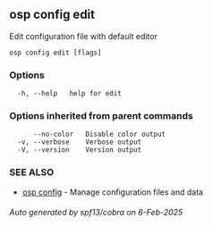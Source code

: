 ## osp config edit

Edit configuration file with default editor

```
osp config edit [flags]
```

### Options

```
  -h, --help   help for edit
```

### Options inherited from parent commands

```
      --no-color   Disable color output
  -v, --verbose    Verbose output
  -V, --version    Version output
```

### SEE ALSO

* [osp config](osp_config.md)	 - Manage configuration files and data

###### Auto generated by spf13/cobra on 6-Feb-2025
